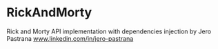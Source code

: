 # RickAndMorty
Rick and Morty API implementation with dependencies injection by Jero Pastrana
www.linkedin.com/in/jero-pastrana
